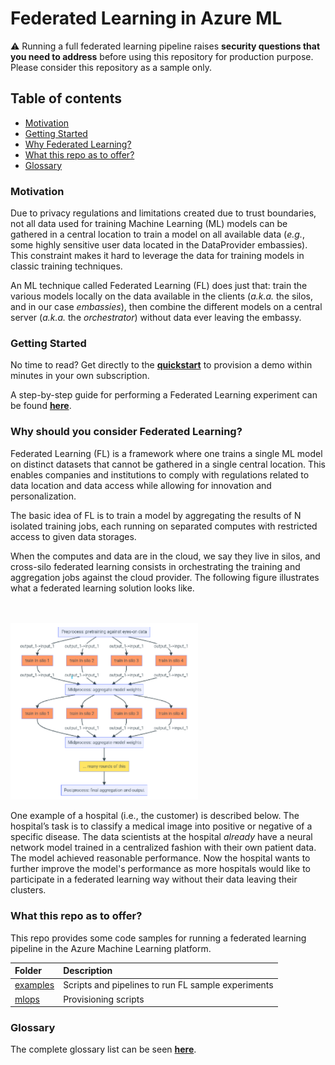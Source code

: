 # Federated Learning in Azure ML

:warning: Running a full federated learning pipeline raises **security questions that you need to address** before using this repository for production purpose. Please consider this repository as a sample only.


## Table of contents

- [Motivation](#motivation)
- [Getting Started](#getting-started)
- [Why Federated Learning?](#why-should-you-consider-federated-learning)
- [What this repo as to offer?](#what-this-repo-as-to-offer)
- [Glossary](#glossary)

### Motivation

Due to privacy regulations and limitations created due to trust boundaries, not all data used for training Machine Learning (ML) models can be gathered in a central location to train a model on all available data (_e.g._, some highly sensitive user data located in the DataProvider embassies). This constraint makes it hard to leverage the data for training models in classic training techniques. 

An ML technique called Federated Learning (FL) does just that: train the various models locally on the data available in the clients (_a.k.a._ the silos, and in our case _embassies_), then combine the different models on a central server (_a.k.a._ the _orchestrator_) without data ever leaving the embassy. 

### Getting Started

No time to read? Get directly to the [**quickstart**](./quickstart.md) to provision a demo within minutes in your own subscription.

A step-by-step guide for performing a Federated Learning experiment can be found [**here**](./guide.md).

### Why should you consider Federated Learning?

Federated Learning (FL) is a framework where one trains a single ML model on distinct datasets that cannot be gathered in a single central location. This enables companies and institutions to comply with regulations related to data location and data access while allowing for innovation and personalization.

The basic idea of FL is to train a model by aggregating the results of N isolated training jobs, each running on separated computes with restricted access to given data storages. 

When the computes and data are in the cloud, we say they live in silos, and cross-silo federated learning consists in orchestrating the training and aggregation jobs against the cloud provider. The following figure illustrates what a federated learning solution looks like.

<br/><br/>
<img src="./pics/fl_fig.png" alt="Federated Learning Solution Figure" width="300">

One example of a hospital (i.e., the customer) is described below. The hospital’s task is to classify a medical image into positive or negative of a specific disease. The data scientists at the hospital _already_ have a neural network model trained in a centralized fashion with their own patient data. The model achieved reasonable performance. Now the hospital wants to further improve the model's performance as more hospitals would like to participate in a federated learning way without their data leaving their clusters. 

### What this repo as to offer?

This repo provides some code samples for running a federated learning pipeline in the Azure Machine Learning platform.

| Folder | Description |
| :--- | :--- |
| [examples](../examples) | Scripts and pipelines to run FL sample experiments |
| [mlops](../mlops) | Provisioning scripts |

### Glossary

The complete glossary list can be seen [**here**](./glossary.md).